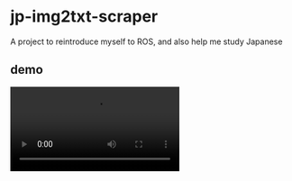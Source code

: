 # jp-img2txt-scraper
A project to reintroduce myself to ROS, and also help me study Japanese

## demo
![Demo](https://github.com/scooper/jp-img2txt-scraper/demo.mp4)

